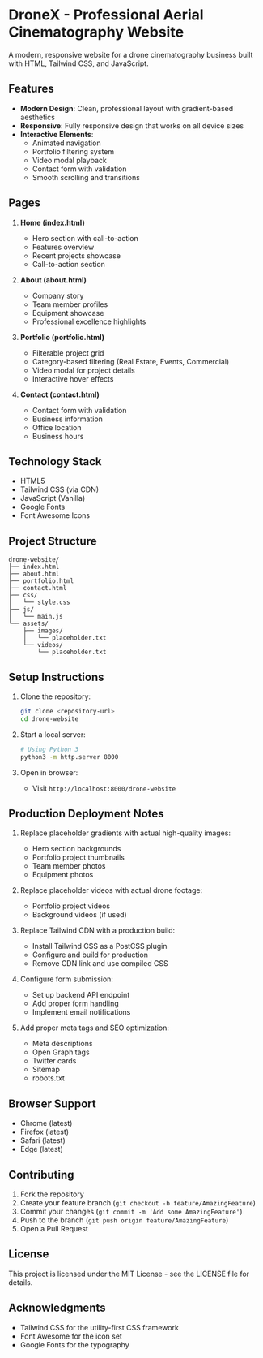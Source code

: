 # DroneX - Professional Aerial Cinematography Website

A modern, responsive website for a drone cinematography business built with HTML, Tailwind CSS, and JavaScript.

## Features

- **Modern Design**: Clean, professional layout with gradient-based aesthetics
- **Responsive**: Fully responsive design that works on all device sizes
- **Interactive Elements**: 
  - Animated navigation
  - Portfolio filtering system
  - Video modal playback
  - Contact form with validation
  - Smooth scrolling and transitions

## Pages

1. **Home (index.html)**
   - Hero section with call-to-action
   - Features overview
   - Recent projects showcase
   - Call-to-action section

2. **About (about.html)**
   - Company story
   - Team member profiles
   - Equipment showcase
   - Professional excellence highlights

3. **Portfolio (portfolio.html)**
   - Filterable project grid
   - Category-based filtering (Real Estate, Events, Commercial)
   - Video modal for project details
   - Interactive hover effects

4. **Contact (contact.html)**
   - Contact form with validation
   - Business information
   - Office location
   - Business hours

## Technology Stack

- HTML5
- Tailwind CSS (via CDN)
- JavaScript (Vanilla)
- Google Fonts
- Font Awesome Icons

## Project Structure

```
drone-website/
├── index.html
├── about.html
├── portfolio.html
├── contact.html
├── css/
│   └── style.css
├── js/
│   └── main.js
└── assets/
    ├── images/
    │   └── placeholder.txt
    └── videos/
        └── placeholder.txt
```

## Setup Instructions

1. Clone the repository:
   ```bash
   git clone <repository-url>
   cd drone-website
   ```

2. Start a local server:
   ```bash
   # Using Python 3
   python3 -m http.server 8000
   ```

3. Open in browser:
   - Visit `http://localhost:8000/drone-website`

## Production Deployment Notes

1. Replace placeholder gradients with actual high-quality images:
   - Hero section backgrounds
   - Portfolio project thumbnails
   - Team member photos
   - Equipment photos

2. Replace placeholder videos with actual drone footage:
   - Portfolio project videos
   - Background videos (if used)

3. Replace Tailwind CDN with a production build:
   - Install Tailwind CSS as a PostCSS plugin
   - Configure and build for production
   - Remove CDN link and use compiled CSS

4. Configure form submission:
   - Set up backend API endpoint
   - Add proper form handling
   - Implement email notifications

5. Add proper meta tags and SEO optimization:
   - Meta descriptions
   - Open Graph tags
   - Twitter cards
   - Sitemap
   - robots.txt

## Browser Support

- Chrome (latest)
- Firefox (latest)
- Safari (latest)
- Edge (latest)

## Contributing

1. Fork the repository
2. Create your feature branch (`git checkout -b feature/AmazingFeature`)
3. Commit your changes (`git commit -m 'Add some AmazingFeature'`)
4. Push to the branch (`git push origin feature/AmazingFeature`)
5. Open a Pull Request

## License

This project is licensed under the MIT License - see the LICENSE file for details.

## Acknowledgments

- Tailwind CSS for the utility-first CSS framework
- Font Awesome for the icon set
- Google Fonts for the typography